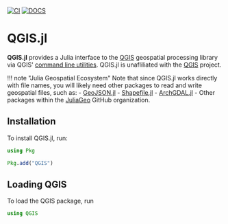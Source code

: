 [![CI](https://github.com/JuliaComputing/QGIS.jl/actions/workflows/CI.yml/badge.svg)](https://github.com/JuliaComputing/QGIS.jl/actions/workflows/CI.yml)
[![DOCS](https://img.shields.io/badge/docs-stable-blue.svg)](https://juliacomputing.github.io/QGIS.jl/dev)

# QGIS.jl

**QGIS.jl** provides a Julia interface to the [QGIS](https://qgis.org) geospatial processing library via QGIS' [command line utilities](https://docs.qgis.org/3.34/en/docs/user_manual/processing/standalone.html).  QGIS.jl is unafliliated with the [QGIS](https://qgis.org/en/site/) project.

!!! note "Julia Geospatial Ecosystem"
    Note that since QGIS.jl works directly with file names, you will likely need other packages to read and write geospatial files, such as:
    - [GeoJSON.jl](https://github.com/JuliaGeo/GeoJSON.jl)
    - [Shapefile.jl](https://github.com/JuliaGeo/Shapefile.jl)
    - [ArchGDAL.jl](https://github.com/yeesian/ArchGDAL.jl)
    - Other packages within the [JuliaGeo](https://github.com/JuliaGeo) GitHub organization.

## Installation

To install QGIS.jl, run:

```julia
using Pkg

Pkg.add("QGIS")
```

## Loading QGIS

To load the QGIS package, run

```julia
using QGIS
```
